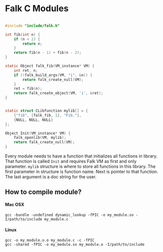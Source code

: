 # Falk C Modules


``` C

#include "include/falk.h"

int fib(int n) {
    if (n < 2) {
        return n;
    }
    return fib(n - 1) + fib(n - 2);
}

static Object falk_fib(VM_instance* VM) {
    int ret, n;
    if (!falk_build_args(VM, "i", &n)) {
        return falk_create_null(VM);
    }
    ret = fib(n);
    return falk_create_object(VM, 'i', &ret);
}


static struct CLibfunction mylib[] = {
    {"fib", {falk_fib, 1}, "Fib."},
    {NULL, NULL, NULL}
};

Object Init(VM_instance* VM) {
    falk_openlib(VM, mylib);
    return falk_create_null(VM);
}

```

Every module needs to have a function that initializes all functions in library. That function is called ``` Init ``` and requires Falk VM as first and only parameter. ``` mylib ``` structure is where to store all functions in this library. The first parameter in structure is function name. Next is pointer to that function. The last argument is a doc string for the user.


## How to compile module?



#### Mac OSX

``` gcc -bundle -undefined dynamic_lookup -fPIC -o my_module.so -I/path/to/include my_module.c ```


#### Linux

```
gcc -o my_module.o.o my_module.c -c -fPIC
gcc -shared -fPIC -o my_module.so my_module.o -I/path/to/include
```
